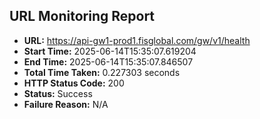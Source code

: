 ## URL Monitoring Report

- **URL:** https://api-gw1-prod1.fisglobal.com/gw/v1/health
- **Start Time:** 2025-06-14T15:35:07.619204
- **End Time:** 2025-06-14T15:35:07.846507
- **Total Time Taken:** 0.227303 seconds
- **HTTP Status Code:** 200
- **Status:** Success
- **Failure Reason:** N/A
